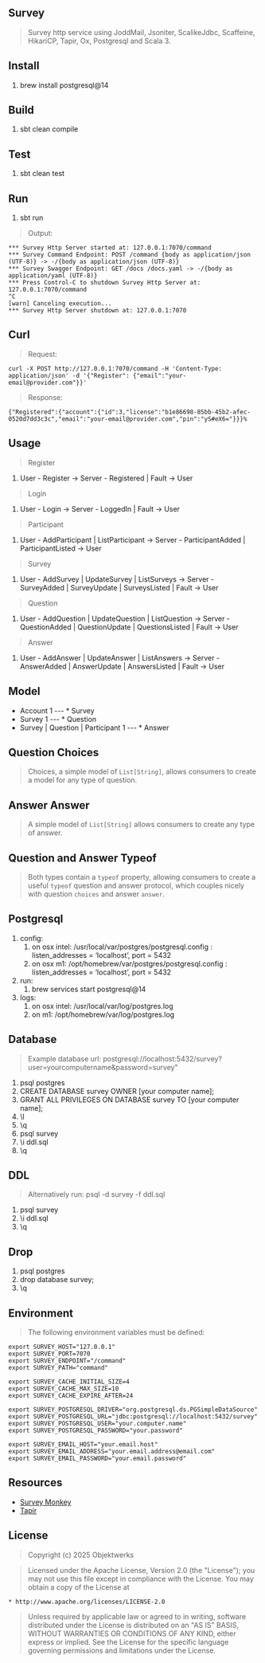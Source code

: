 Survey
------
>Survey http service using JoddMail, Jsoniter, ScalikeJdbc, Scaffeine, HikariCP, Tapir, Ox, Postgresql and Scala 3.

Install
-------
1. brew install postgresql@14

Build
-----
1. sbt clean compile

Test
----
1. sbt clean test

Run
---
1. sbt run
>Output:
```
*** Survey Http Server started at: 127.0.0.1:7070/command
*** Survey Command Endpoint: POST /command {body as application/json (UTF-8)} -> -/{body as application/json (UTF-8)}
*** Survey Swagger Endpoint: GET /docs /docs.yaml -> -/{body as application/yaml (UTF-8)}
*** Press Control-C to shutdown Survey Http Server at: 127.0.0.1:7070/command
^C
[warn] Canceling execution...
*** Survey Http Server shutdown at: 127.0.0.1:7070
```

Curl
----
>Request:
```
curl -X POST http://127.0.0.1:7070/command -H 'Content-Type: application/json' -d '{"Register": {"email":"your-email@provider.com"}}'
```
>Response:
```
{"Registered":{"account":{"id":3,"license":"b1e86698-85bb-45b2-afec-0520d7dd3c3c","email":"your-email@provider.com","pin":"yS#eX6="}}}%  
```

Usage
-----
>Register
1. User - Register -> Server - Registered | Fault -> User
>Login
1. User - Login -> Server - LoggedIn | Fault -> User
>Participant
1. User - AddParticipant | ListParticipant -> Server - ParticipantAdded | ParticipantListed -> User
>Survey
1. User - AddSurvey | UpdateSurvey | ListSurveys -> Server - SurveyAdded | SurveyUpdate | SurveysListed | Fault -> User
>Question
1. User - AddQuestion | UpdateQuestion | ListQuestion -> Server - QuestionAdded | QuestionUpdate | QuestionsListed | Fault -> User
>Answer
1. User - AddAnswer | UpdateAnswer | ListAnswers -> Server - AnswerAdded | AnswerUpdate | AnswersListed | Fault -> User

Model
-----
* Account 1 --- * Survey
* Survey 1 --- * Question
* Survey | Question | Participant 1 --- * Answer

Question Choices
----------------
>Choices, a simple model of ```List[String]```, allows consumers to create a model for any type of question.

Answer Answer
-------------
>A simple model of ```List[String]``` allows consumers to create any type of answer.

Question and Answer Typeof
--------------------------
>Both types contain a ```typeof``` property, allowing consumers to create a useful ```typeof``` question and answer protocol,
>which couples nicely with question ```choices``` and answer ```answer```.

Postgresql
----------
1. config:
    1. on osx intel: /usr/local/var/postgres/postgresql.config : listen_addresses = ‘localhost’, port = 5432
    2. on osx m1: /opt/homebrew/var/postgres/postgresql.config : listen_addresses = ‘localhost’, port = 5432
2. run:
    1. brew services start postgresql@14
3. logs:
    1. on osx intel: /usr/local/var/log/postgres.log
    2. on m1: /opt/homebrew/var/log/postgres.log

Database
--------
>Example database url: postgresql://localhost:5432/survey?user=yourcomputername&password=survey"
1. psql postgres
2. CREATE DATABASE survey OWNER [your computer name];
3. GRANT ALL PRIVILEGES ON DATABASE survey TO [your computer name];
4. \l
5. \q
6. psql survey
7. \i ddl.sql
8. \q

DDL
---
>Alternatively run: psql -d survey -f ddl.sql
1. psql survey
2. \i ddl.sql
3. \q

Drop
----
1. psql postgres
2. drop database survey;
3. \q

Environment
-----------
>The following environment variables must be defined:
```
export SURVEY_HOST="127.0.0.1"
export SURVEY_PORT=7070
export SURVEY_ENDPOINT="/command"
export SURVEY_PATH="command"

export SURVEY_CACHE_INITIAL_SIZE=4
export SURVEY_CACHE_MAX_SIZE=10
export SURVEY_CACHE_EXPIRE_AFTER=24

export SURVEY_POSTGRESQL_DRIVER="org.postgresql.ds.PGSimpleDataSource"
export SURVEY_POSTGRESQL_URL="jdbc:postgresql://localhost:5432/survey"
export SURVEY_POSTGRESQL_USER="your.computer.name"
export SURVEY_POSTGRESQL_PASSWORD="your.password"

export SURVEY_EMAIL_HOST="your.email.host"
export SURVEY_EMAIL_ADDRESS="your.email.address@email.com"
export SURVEY_EMAIL_PASSWORD="your.email.password"
```

Resources
---------
* [Survey Monkey](https://www.surveymonkey.com/mp/survey-question-types/)
* [Tapir](https://tapir.softwaremill.com/en/latest/)

License
-------
>Copyright (c) 2025 Objektwerks

>Licensed under the Apache License, Version 2.0 (the "License");
you may not use this file except in compliance with the License.
You may obtain a copy of the License at

    * http://www.apache.org/licenses/LICENSE-2.0

>Unless required by applicable law or agreed to in writing, software
distributed under the License is distributed on an "AS IS" BASIS,
WITHOUT WARRANTIES OR CONDITIONS OF ANY KIND, either express or implied.
See the License for the specific language governing permissions and
limitations under the License.